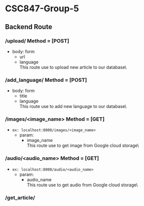 # CSC847-Group-5

## Backend Route

### /upload/ Method = [POST] 
- body: form
    - url
    - language\
    This route use to upload new article to our database\

### /add_language/ Method = [POST]
- body: form
    - title
    - language\
    This route use to add new language to our database\

### /images/<image_name> Method = [GET]
- ```ex: localhost:8000/images/<image_name>```
    - param:
        - image_name\
    This route use to get image from Google cloud storage\

### /audio/<audio_name> Method = [GET]
- ```ex: localhost:8000/audio/<audio_name>```
    - param:
        - audio_name\
    This route use to get audio from Google cloud storage\

### /get_article/<title> Method = [GET]
- ```ex: localhost:8000/get_article/<title>```
    - param:
        - title\
    This route use to get specific document from firestore\

### /index/ Method = [GET]
- ```ex: localhost:8000/index/```\
    This route use to get all document from firestore

### /index/<category> Method = [GET]
- ```ex: localhost:8000/index/tech```\
    - param:
        - category\
    This route use to get all document from firestore that have specific category\

### /get_language/ Method = [GET]
- ```ex: localhost:8000/get_language/```\
    This route use to get all language supported by backend\
 
### /get_category/ Method = [GET]
- ```ex: localhost:8000/get_category/```\
    This route use to get all distinct category in firestore document\

### /delete_article/<title> Method = [GET]
- ```ex: localhost:8000/delete_article/<title>```
    - param:
        - title\
    This route use to delete specific news from firestore and all related file\